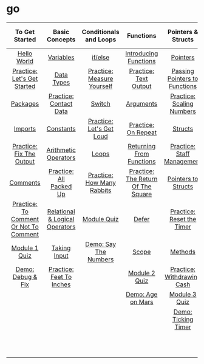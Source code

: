 # go
|To Get Started|Basic Concepts|Conditionals and Loops|Functions|Pointers & Structs|Array, Range, Map|Concurrency|
|:---------:|:----------:|:---------:|:---------:|:-------------:|:----------:|:------------:|
|[Hello World]()|[Variables]()|[if/else]()|[Introducing Functions]()|[Pointers]()|[Arrays]()|[Intro to Concurency]()|
|[Practice: Let's Get Started]()|[Data Types]()|[Practice: Measure Yourself]()|[Practice: Text Output]()|[Passing Pointers to Functions]()|[Practice: What's On The Menu?]()|[Goroutines]()|
|[Packages]()|[Practice: Contact Data]()|[Switch]()|[Arguments]()|[Practice: Scaling Numbers]()|[Slices]()|[Channels]()|
|[Imports]()|[Constants]()|[Practice: Let's Get Loud]()|[Practice: On Repeat]()|[Structs]()|[Practice: Continuous Inputs]()|[Practice: Concurrent Counter]()|
|[Practice: Fix The Output]()|[Arithmetic Operators]()|[Loops]()|[Returning From Functions]()|[Practice: Staff Management]()|[Range]()|[Select]()|
|[Comments]()|[Practice: All Packed Up]()|[Practice: How Many Rabbits]()|[Practice: The Return Of The Square]()|[Pointers to Structs]()|[Practice: Add To Cart]()|[Module 4 Quiz]()|
|[Practice: To Comment Or Not To Comment]()|[Relational & Logical Operators]()|[Module Quiz]()|[Defer]()|[Practice: Reset the Timer]()|[Maps]()|[Demo: Downloader]()|
|[Module 1 Quiz]()|[Taking Input]()|[Demo: Say The Numbers]()|[Scope]()|[Methods]()|[Practice: How Tall?]()||
|[Demo: Debug & Fix]()|[Practice: Feet To Inches]()| |[Module 2 Quiz]()|[Practice: Withdrawing Cash]()|[Variadic Functions]()||
|                     |                            | |[Demo: Age on Mars]()|[Module 3 Quiz]()|[Practice: GPS]()||
|                      |                           | |                     |[Demo: Ticking Timer]()||
|                       |                           | |                    |   |[Demo: Match Results]()||




